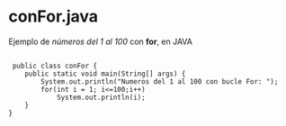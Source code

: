 # conFor.java
Ejemplo de *números del 1 al 100* con **for**, en JAVA

```

 public class conFor {
    public static void main(String[] args) {
        System.out.println("Numeros del 1 al 100 con bucle For: ");
        for(int i = 1; i<=100;i++)
            System.out.println(i);
    }
}

```


